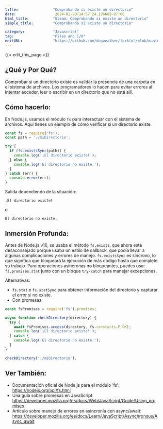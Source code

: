 ```yaml
---
title:                "Comprobando si existe un directorio"
date:                  2024-01-20T14:57:24.196688-07:00
html_title:           "Gleam: Comprobando si existe un directorio"
simple_title:         "Comprobando si existe un directorio"

category:             "Javascript"
tag:                  "Files and I/O"
editURL:              "https://github.com/dogweather/forkful/blob/master/content/es/javascript/checking-if-a-directory-exists.md"
---
```


{{< edit_this_page >}}

## ¿Qué y Por Qué?
Comprobar si un directorio existe es validar la presencia de una carpeta en el sistema de archivos. Los programadores lo hacen para evitar errores al intentar acceder, leer o escribir en un directorio que no está allí.

## Cómo hacerlo:
En Node.js, usamos el módulo `fs` para interactuar con el sistema de archivos. Aquí tienes un ejemplo de cómo verificar si un directorio existe.

```Javascript
const fs = require('fs');
const path = './miDirectorio';

try {
  if (fs.existsSync(path)) {
    console.log('¡El directorio existe!');
  } else {
    console.log('El directorio no existe.');
  }
} catch (err) {
  console.error(err);
}
```
Salida dependiendo de la situación:
```
¡El directorio existe!
```
o
```
El directorio no existe.
```

## Inmersión Profunda:
Antes de Node.js v10, se usaba el método `fs.exists`, que ahora está desaconsejado porque usaba un estilo de callback, que podía llevar a algunas complicaciones y errores de manejo. `fs.existsSync` es síncrono, lo que significa que bloqueará la ejecución de más código hasta que complete su trabajo. Para operaciones asíncronas no bloqueantes, puedes usar `fs.promises.stat` junto con un bloque `try-catch` para manejar excepciones.

Alternativas:
- `fs.stat` o `fs.statSync` para obtener información del directorio y capturar el error si no existe.
- Con promesas: 
```Javascript
const fsPromises = require('fs').promises;

async function checkDirectory(directory) {
  try {
    await fsPromises.access(directory, fs.constants.F_OK);
    console.log('¡El directorio existe!');
  } catch {
    console.log('El directorio no existe.');
  }
}

checkDirectory('./miDirectorio');
```

## Ver También:
- Documentación oficial de Node.js para el módulo 'fs': https://nodejs.org/api/fs.html
- Una guía sobre promesas en JavaScript: https://developer.mozilla.org/es/docs/Web/JavaScript/Guide/Using_promises
- Artículo sobre manejo de errores en asincronía con async/await: https://developer.mozilla.org/es/docs/Learn/JavaScript/Asynchronous/Async_await
